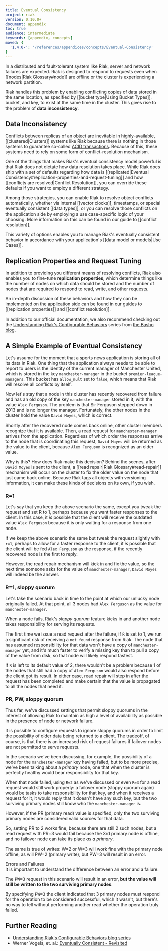 ```yaml
---
title: Eventual Consistency
project: riak
version: 0.10.0+
document: appendix
toc: true
audience: intermediate
keywords: [appendix, concepts]
moved: {
  '1.4.0-': '/references/appendices/concepts/Eventual-Consistency'
}
---
```


In a distributed and fault-tolerant system like Riak, server and network failures are expected. Riak is designed to respond to requests even when [[nodes|Riak Glossary#node]] are offline or the cluster is experiencing a network partition.

Riak handles this problem by enabling conflicting copies of data stored in the same location, as specified by [[bucket type|Using Bucket Types]], bucket, and key, to exist at the same time in the cluster. This gives rise to the problem of **data inconsistency**.

## Data Inconsistency

Conflicts between replicas of an object are inevitable in highly-available, [[clustered|Clusters]] systems like Riak because there is nothing in those systems to guarantee so-called [ACID transactions](http://en.wikipedia.org/wiki/ACID). Because of this, these systems need to rely on some form of conflict-resolution mechanism.

One of the things that makes Riak's eventual consistency model powerful is that Riak does not dictate how data resolution takes place. While Riak does ship with a set of defaults regarding how data is [[replicated|Eventual Consistency#replication-properties-and-request-tuning]] and how [[conflicts are resolved|Conflict Resolution]], you can override these defaults if you want to employ a different strategy.

Among those strategies, you can enable Riak to resolve object conflicts automatically, whether via internal [[vector clocks]], timestamps, or special eventually consistent [[data types]], or you can resolve those conflicts on the application side by employing a use case-specific logic of your choosing. More information on this can be found in our guide to [[conflict resolution]].

This variety of options enables you to manage Riak's eventually consistent behavior in accordance with your application's [[data model or models|Use Cases]].

## Replication Properties and Request Tuning

In addition to providing you different means of resolving conflicts, Riak also enables you to fine-tune **replication properties**, which determine things like the number of nodes on which data should be stored and the number of nodes that are required to respond to read, write, and other requests.

An in-depth discussion of these behaviors and how they can be implemented on the application side can be found in our guides to [[replication properties]] and [[conflict resolution]].

In addition to our official documentation, we also recommend checking out the [Understanding Riak's Configurable Behaviors](http://basho.com/understanding-riaks-configurable-behaviors-part-1/) series from [the Basho blog](http://basho.com/blog/).

## A Simple Example of Eventual Consistency

Let's assume for the moment that a sports news application is storing all of its data in Riak. One thing that the application always needs to be able to report to users is the identity of the current manager of Manchester United, which is stored in the key `manchester-manager` in the bucket `premier-league-managers`. This bucket has `allow_mult` set to `false`, which means that Riak will resolve all conflicts by itself.

Now let's stay that a node in this cluster has recently recovered from failure and has an old copy of the key `manchester-manager` stored in it, with the value `Alex Ferguson`. The problem is that Sir Ferguson stepped down in 2013 and is no longer the manager. Fortunately, the other nodes in the cluster hold the value `David Moyes`, which is correct.

Shortly after the recovered node comes back online, other cluster members recognize that it is available. Then, a read request for `manchester-manager` arrives from the application. Regardless of which order the responses arrive to the node that is coordinating this request, `David Moyes` will be returned as the value to the client, because `Alex Ferguson` is recognized as an older value.

Why is this? How does Riak make this decision? Behind the scenes, after `David Moyes` is sent to the client, a [[read repair|Riak Glossary#read-repair]] mechanism will occur on the cluster to fix the older value on the node that just came back online. Because Riak tags all objects with versioning information, it can make these kinds of decisions on its own, if you wish.

### R=1

Let's say that you keep the above scenario the same, except you tweak the request and set R to 1, perhaps because you want faster responses to the client. In this case, it _is_ possible that the client will receive the outdated value `Alex Ferguson` because it is only waiting for a response from one node.

If we keep the above scenario the same but tweak the request slightly with `r=1`, perhaps to allow for a faster response to the client, it _is_ possible that the client will be fed `Alex Ferguson` as the response, if the recently recovered node is the first to reply.

However, the read repair mechanism will kick in and fix the value, so the
next time someone asks for the value of `manchester-manager`, `David Moyes` will indeed be the answer.

### R=1, sloppy quorum

Let's take the scenario back in time to the point at which our unlucky node originally failed. At that point, all 3 nodes had `Alex Ferguson` as the value for `manchester-manager`.

When a node fails, Riak's *sloppy quorum* feature kicks in and another node takes responsibility for serving its requests.

The first time we issue a read request after the failure, if `R` is set to 1, we run a significant risk of receiving a `not found` response from Riak. The node that has assumed responsibility for that data won't have a copy of `manchester-manager` yet, and it's much faster to verify a missing key than to pull a copy of the value from disk, so that node will likely respond fastest.

If `R` is left to its default value of 2, there wouldn't be a problem because 1 of the nodes that still had a copy of `Alex Ferguson` would also respond before the client got its result. In either case, read repair will step in after the request has been completed and make certain that the value is propagated to all the nodes that need it.

### PR, PW, sloppy quorum

Thus far, we've discussed settings that permit sloppy quorums in the interest of allowing Riak to maintain as high a level of availability as possible in the presence of node or network failure.

It is possible to configure requests to ignore sloppy quorums in order to limit the possibility of older data being returned to a client. The tradeoff, of course, is that there is an increased risk of request failures if failover nodes are not permitted to serve requests.

In the scenario we've been discussing, for example, the possibility of a node for the `manchester-manager` key having failed, but to be more precise, we've been talking about a *primary* node, one that when the cluster is perfectly healthy would bear responsibility for that key.

When that node failed, using `R=2` as we've discussed or even `R=3` for a read request would still work properly: a failover node (sloppy quorum again) would be tasks to take responsibility for that key, and when it receives a request for it, it would reply that it doesn't have any such key, but the two surviving primary nodes still know who the `manchester-manager` is.

However, if the PR (primary read) value is specified, only the two surviving primary nodes are considered valid sources for that data.

So, setting PR to 2 works fine, because there are still 2 such nodes, but a read request with PR=3 would fail because the 3rd primary node is offline, and no failover node can take its place *as a primary*.

The same is true of writes: W=2 or W=3 will work fine with the primary node offline, as will PW=2 (primary write), but PW=3 will result in an error.

<div class="note">
<div class="title">Errors and Failures</div>
It is important to understand the difference between an error and a failure.

The <tt>PW=3</tt> request in this scenario will result in an error, <strong>but the value will still be written to the two surviving primary nodes</strong>.

By specifying <tt>PW=3</tt> the client indicated that 3 primary nodes must respond for the operation to be considered successful, which it wasn't, but there's no way to tell without performing another read whether the operation truly failed.
</div>

## Further Reading

* [Understanding Riak's Configurable Behaviors blog series](http://basho.com/understanding-riaks-configurable-behaviors-part-1/)
* Werner Vogels, et. al.: [Eventually Consistent - Revisited](http://www.allthingsdistributed.com/2008/12/eventually_consistent.html)

